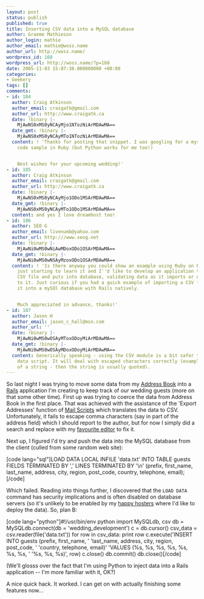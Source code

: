 ```yaml
---
layout: post
status: publish
published: true
title: Inserting CSV data into a MySQL database
author: Graeme Mathieson
author_login: mathie
author_email: mathie@woss.name
author_url: http://woss.name/
wordpress_id: 168
wordpress_url: http://woss.name/?p=168
date: 2005-11-03 15:07:38.000000000 +00:00
categories:
- Geekery
tags: []
comments:
- id: 184
  author: Craig Atkinson
  author_email: craigatk@gmail.com
  author_url: http://www.craigatk.ca
  date: !binary |-
    MjAwNS0xMS0yNCAyMjo1NTozNiArMDAwMA==
  date_gmt: !binary |-
    MjAwNS0xMS0yNCAyMTo1NTozNiArMDAwMA==
  content: ! 'Thanks for posting that snippet. I was googling for a mysql/csv import
    code sample in Ruby (but Python works for me too!)


    Best wishes for your upcoming wedding!'
- id: 185
  author: Craig Atkinson
  author_email: craigatk@gmail.com
  author_url: http://www.craigatk.ca
  date: !binary |-
    MjAwNS0xMS0yNCAyMjo1ODo1MSArMDAwMA==
  date_gmt: !binary |-
    MjAwNS0xMS0yNCAyMTo1ODo1MSArMDAwMA==
  content: and yes I love dreamhost too!
- id: 186
  author: SEO G
  author_email: livenumb@yahoo.com
  author_url: http:///www.seog.net
  date: !binary |-
    MjAwNi0wMS0wNiAwMDoxODo1OSArMDAwMA==
  date_gmt: !binary |-
    MjAwNi0wMS0wNSAyMzoxODo1OSArMDAwMA==
  content: ! 'Is there anyway you could show an example using Ruby on Rails? I''m
    just starting to learn it and I''d like to develop an application that imports
    CSV file and puts into database, validating data as it imports or doing fun things
    to it. Just curious if you had a quick example of importing a CSV file and inserting
    it into a mySQl database with Rails natively.


    Much appreciated in advance, thanks!'
- id: 187
  author: Jason H
  author_email: jason_c_hall@msn.com
  author_url: ''
  date: !binary |-
    MjAwNi0wMS0wOSAyMToxODoyMiArMDAwMA==
  date_gmt: !binary |-
    MjAwNi0wMS0wOSAyMDoxODoyMiArMDAwMA==
  content: Generically speaking - using the CSV module is a bit safer than the load
    data script. It will deal with escaped characters correctly (example - comma inside
    of a string - then the string is usually quoted).
---
```

So last night I was trying to move some data from my <a href="http://www.apple.com/macosx/features/addressbook/">Address Book</a> into a <a href="http://www.rubyonrails.com/">Rails</a> application I'm creating to keep track of our wedding guests (more on that some other time).  First up was trying to coerce the data from Address Book in the first place.  That was achieved with the assistance of the 'Export Addresses' function of <a href="http://homepage.mac.com/aamann/Mail_Scripts.html">Mail Scripts</a> which translates the data to CSV.  Unfortunately, it fails to escape comma characters (say in part of the address field) which I should report to the author, but for now I simply did a search and replace with my <a href="http://macromates.com/">favourite editor</a> to fix it.

Next up, I figured I'd try and push the data into the MySQL database from the client (culled from some random web site):

[code lang="sql"]LOAD DATA LOCAL INFILE 'data.txt'
  INTO TABLE guests
  FIELDS TERMINATED BY ','
  LINES TERMINATED BY '\n'
  (prefix, first_name, last_name,
   address, city, region, post_code,
   country, telephone, email);[/code]

Which failed.  Reading into things further, I discovered that the <code>LOAD DATA</code> command has security implications and is often disabled on database servers (so it's unlikely to be enabled by my <a href="http://www.dreamhost.com/r.cgi?wossname">happy hosters</a> where I'd like to deploy the data).  So, plan B:

[code lang="python"]#!/usr/bin/env python
import MySQLdb, csv
db = MySQLdb.connect(db = 'wedding_development')
c = db.cursor()
csv_data = csv.reader(file('data.txt'))
for row in csv_data:
  print row
  c.execute('INSERT INTO guests (prefix, first_name, '
    'last_name, address, city, region, post_code, '
    'country, telephone, email)'
    'VALUES (%s, %s, %s, %s, %s, %s, %s, '
    '%s, %s, %s)', row)
c.close()
db.commit()
db.close()[/code]

(We'll glosss over the fact that I'm using Python to inject data into a Rails application -- I'm more familiar with it, OK?)

A nice quick hack.  It worked.  I can get on with actually finishing some features now...
